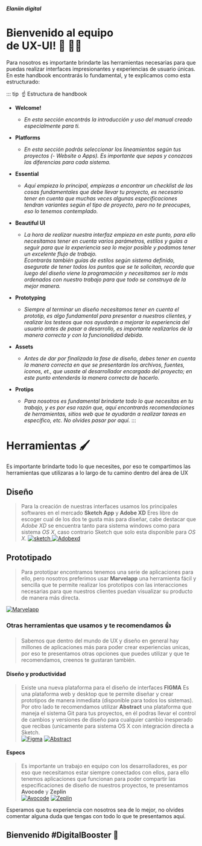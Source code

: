 ##### Elaniin digital
# Bienvenido al equipo <br> de UX-UI! 🎉 🙌🏻

Para nosotros es importante brindarte las herramientas necesarias para que puedas realizar interfaces impresionantes y experiencias de usuario únicas. En este handbook encontrarás lo fundamental, y te explicamos como esta estructurado:

::: tip ​​ ☝️ Estructura de handbook

* <b>Welcome!</b>
    * *En esta sección encontrás la introducción y uso del manual creado especialmente para ti.*

* <b>Platforms</b>
    * *En esta sección podrás seleccionar los lineamientos según tus proyectos (- Website o Apps). Es importante que sepas y conozcas las diferencias para cada sistema.*

* <b>Essential</b>
    * *Aquí empieza lo principal, empiezas a encontrar un checklist de las cosas fundamentales que debe llevar tu proyecto, es necesario tener en cuenta que muchas veces algunas especificaciones tendran variantes según el tipo de proyecto, pero no te preocupes, eso lo tenemos contemplado.*

* <b>Beautiful UI</b>
    * *La hora de realizar nuestra interfaz empieza en este punto, para ello necesitamos tener en cuenta varios parámetros, estilos y guías a seguir para que la experiencia sea lo mejor posible y podamos tener un excelente flujo de trabajo.*
    <br>*Econtrarás también guías de estilos según sistema definido, asegurate de tener todos los puntos que se te solicitan, recorda que luego del diseño viene la programación y necesitamos ser lo más ordenados con nuestro trabajo para que todo se construya de la mejor manera.*

* <b>Prototyping</b>
    * *Siempre al terminar un diseño necesitamos tener en cuenta el prototip, es algo fundamental para presentar a nuestros clientes, y realizar los testeos que nos ayudarán a mejorar la experiencia del usuario antes de pasar a desarrollo, es importante realizarlos de la manera correcta y con la funcionalidad debida.*

* <b>Assets</b>
    * *Antes de dar por finalizada la fase de diseño, debes tener en cuenta la manera correcta en que se presentarán los archivos, fuentes, iconos, et., que usaste al desarrollador encargado del proyecto; en este punto entenderás la manera correcta de hacerlo.*

* <b>Protips</b>
    * *Para nosotros es fundamental brindarte todo lo que necesitas en tu trabajo, y es por esa razón que, aquí encontrarás recomendaciones de herramientas, sitios web que te ayudarán a realizar tareas en específico, etc. No olvides pasar por aquí.*
:::

# Herramientas 🖌
Es importante brindarte todo lo que necesites, por eso te compartimos las herramientas que utilizaras a lo largo de tu camino dentro del área de UX

## Diseño 

> Para la creación de nuestras interfaces usamos los principales softwares en el mercado **Sketch App** y **Adobe XD** Eres libre de escoger cual de los dos te gusta más para diseñar, cabe destacar que *Adobe XD* se encuentra tanto para sistema windows como para sistema *OS X*, caso contrario Sketch que solo esta disponible para *OS X*.
<a href="https://sketchapp.com/">![sketch](https://i.imgur.com/eangtLe.gif)
</a><a href="https://www.adobe.com/la/products/xd.html">![Adobexd](https://cdn.dribbble.com/users/5068/screenshots/4466567/ezgif.com-optimize__6_.gif)</a>

## Prototipado 

> Para prototipar encontramos tenemos una serie de aplicaciones para ello, pero nosotros preferimos usar **Marvelapp** una herramienta fácil y sencilla que te permite realizar los prototipos con las interacciones necesarias para que nuestros clientes puedan visualizar su producto de manera más directa.

<a href="https://marvelapp.com">![Marvelapp](https://cdn.dribbble.com/users/10743/screenshots/2487840/dribbble__1_.gif)</a>


### Otras herramientas que usamos y te recomendamos 👍 
> Sabemos que dentro del mundo de UX y diseño en general hay millones de aplicaciones más para poder crear experiencias unicas, por eso te presentamos otras opciones que puedes utilizar y que te recomendamos, creenos te gustaran también.

#### Diseño y productividad
> Existe una nueva plataforma para el diseño de interfaces **FIGMA** Es una plataforma web y desktop que te permite diseñar y crear prototipos de manera inmediata (disponible para todos los sistemas).
<br> Por otro lado te recomendamos utilizar **Abstract** una plataforma que maneja el sistema Git para tus proyectos, en él podras llevar el control de cambios y versiones de diseño para cualquier cambio inesperado que recibas (unicamente para sistema OS X con integración directa a Sketch.
<br><a href="https://www.figma.com/">![Figma](https://i.imgur.com/hzC0knU.gif)</a>
<a href="https://app.goabstract.com/download">![Abstract](https://i.imgur.com/89AC2Ys.gif)</a>

#### Especs
> Es importante un trabajo en equipo con los desarrolladores, es por eso que necesitamos estar siempre conectados con ellos, para ello tenemos aplicaciones que funcionan para poder compartir las especificaciones de diseño de nuestros proyectos, te presentamos **Avocode** y **Zeplin**
<br><a href="https://avocode.com/download">![Avocode](https://i.imgur.com/DGYe3hP.gif)</a>
<a href="https://zeplin.io/">![Zeplin](https://i.imgur.com/RmbOpmx.gif)</a>


<p>Esperamos que tu experiencia con nosotros sea de lo mejor, no olvides comentar alguna duda que tengas con todo lo que te presentamos aquí.</p>

<h2 class="text-center border-none">Bienvenido #DigitalBooster 🚀</h2>